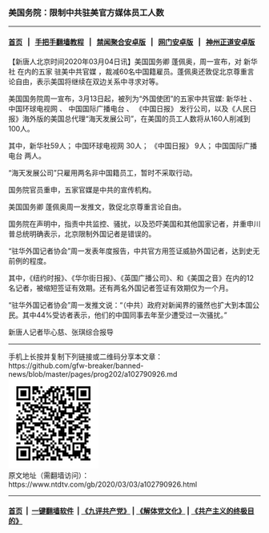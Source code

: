 ### 美国务院：限制中共驻美官方媒体员工人数
------------------------

#### [首页](https://github.com/gfw-breaker/banned-news/blob/master/README.md) &nbsp;&nbsp;|&nbsp;&nbsp; [手把手翻墙教程](https://github.com/gfw-breaker/guides/wiki) &nbsp;&nbsp;|&nbsp;&nbsp; [禁闻聚合安卓版](https://github.com/gfw-breaker/bn-android) &nbsp;&nbsp;|&nbsp;&nbsp; [网门安卓版](https://github.com/oGate2/oGate) &nbsp;&nbsp;|&nbsp;&nbsp; [神州正道安卓版](https://github.com/SzzdOgate/update) 



<div><div class="post_content" itemprop="articleBody">
 <p>
  【新唐人北京时间2020年03月04日讯】美国国务卿 蓬佩奥，周一宣布，对
  <ok href="https://www.ntdtv.com/gb/新华社.htm">
   新华社
  </ok>
  在内的五家
  <ok href="https://www.ntdtv.com/gb/驻美中共官媒.htm">
   驻美中共官媒
  </ok>
  ，裁减60名中国籍雇员。蓬佩奥还敦促北京尊重言论自由，表示美国将继续在双边关系中寻求对等。
 </p>
 <p>
  美国国务院周一宣布，3月13日起，被列为“外国使团”的五家中共官媒:
  <ok href="https://www.ntdtv.com/gb/新华社.htm">
   新华社
  </ok>
  、
  <ok href="https://www.ntdtv.com/gb/中国环球电视网.htm">
   中国环球电视网
  </ok>
  、
  <ok href="https://www.ntdtv.com/gb/中国国际广播电台.htm">
   中国国际广播电台
  </ok>
  、
  <ok href="https://www.ntdtv.com/gb/《中国日报》.htm">
   《中国日报》
  </ok>
  发行公司，以及《人民日报》海外版的美国总代理“海天发展公司”，在美国的员工人数将从160人削减到100人。
 </p>
 <p>
  其中，新华社59人；
  <ok href="https://www.ntdtv.com/gb/中国环球电视网.htm">
   中国环球电视网
  </ok>
  30人；
  <ok href="https://www.ntdtv.com/gb/《中国日报》.htm">
   《中国日报》
  </ok>
  9人；
  <ok href="https://www.ntdtv.com/gb/中国国际广播电台.htm">
   中国国际广播电台
  </ok>
  两人。
 </p>
 <p>
  “海天发展公司”只雇用两名非中国籍员工，暂时不采取行动。
 </p>
 <p>
  国务院官员重申，五家官媒是中共的宣传机构。
 </p>
 <p>
  美国国务卿 蓬佩奥周一发推文，敦促北京尊重言论自由。
 </p>
 <p>
  国务院在声明中，指责中共监控、骚扰，以及恐吓美国和其他国家记者，并重申川普总统明确表示，北京限制外国记者是错误的。
 </p>
 <p>
  “驻华外国记者协会”周一发表年度报告，中共官方用签证威胁外国记者，达到史无前例的程度。
 </p>
 <p>
  其中，《纽约时报》、《华尔街日报》、《英国广播公司》、和《美国之音》在内的12名记者，被缩短签证有效期。还有两名外国记者签证有效期仅为一个月。
 </p>
 <p>
  “驻华外国记者协会”周一发推文说：“（中共）政府对新闻界的骚然也扩大到本国公民。其中44%受访者表示，他们的中国同事去年至少遭受过一次骚扰。”
 </p>
 <p>
  新唐人记者毕心慈、张琪综合报导
 </p>
 <div class="single_ad">
 </div>
</div>
</div>
<hr/>
手机上长按并复制下列链接或二维码分享本文章：<br/>
https://github.com/gfw-breaker/banned-news/blob/master/pages/prog202/a102790926.md <br/>
<a href='https://github.com/gfw-breaker/banned-news/blob/master/pages/prog202/a102790926.md'><img src='https://github.com/gfw-breaker/banned-news/blob/master/pages/prog202/a102790926.md.png'/></a> <br/>
原文地址（需翻墙访问）：https://www.ntdtv.com/gb/2020/03/03/a102790926.html


------------------------
#### [首页](https://github.com/gfw-breaker/banned-news/blob/master/README.md) &nbsp;|&nbsp; [一键翻墙软件](https://github.com/gfw-breaker/nogfw/blob/master/README.md) &nbsp;| [《九评共产党》](https://github.com/gfw-breaker/9ping.md/blob/master/README.md#九评之一评共产党是什么) | [《解体党文化》](https://github.com/gfw-breaker/jtdwh.md/blob/master/README.md) | [《共产主义的终极目的》](https://github.com/gfw-breaker/gczydzjmd.md/blob/master/README.md)


<img src='http://gfw-breaker.win/banned-news/pages/prog202/a102790926.md' width='0px' height='0px'/>